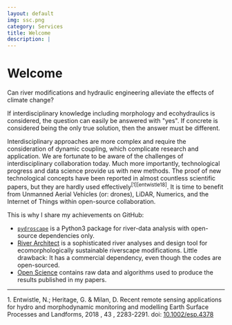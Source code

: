 ```yaml
---
layout: default
img: ssc.png
category: Services
title: Welcome
description: |
---
```

# Welcome

Can river modifications and hydraulic engineering alleviate the effects of climate change?

If interdisciplinary knowledge including morphology and ecohydraulics is considered, the question can easily be answered with "yes". If concrete is considered being the only true solution, then the answer must be different.

Interdisciplinary approaches are more complex and require the consideration of dynamic coupling, which complicate research and application. We are fortunate to be aware of the challenges of interdisciplinary collaboration today. Much more importantly, technological progress and data science provide us with new methods. The proof of new technological concepts have been reported in almost countless scientific papers, but they are hardly used effectively<sup>[1][entwistle18]</sup>. 
It is time to benefit from Unmanned Aerial Vehicles (or: drones), LiDAR, Numerics, and the Internet of Things within open-source collaboration.

This is why I share my achievements on GitHub:

 - [`pydroscape`](https://sschwindt.github.io/pydroscape/) is a Python3 package for river-data analysis with open-source dependencies only.
 - [River Architect](https://riverarchitect.github.io/) is a sophisticated river analyses and design tool for ecomorphologically sustainable riverscape modifications. Little drawback: It has a commercial dependency, even though the codes are open-sourced.
 - [Open Science](https://sschwindt.github.io/OpenScience/) contains raw data and algorithms used to produce the results published in my papers.



***
<a name="entwistle18"></a>1. Entwistle, N.; Heritage, G. & Milan, D. Recent remote sensing applications for hydro and morphodynamic monitoring and modelling Earth Surface Processes and Landforms, 2018 , 43 , 2283-2291. doi: [10.1002/esp.4378](https://onlinelibrary.wiley.com/doi/abs/10.1002/esp.4378)
